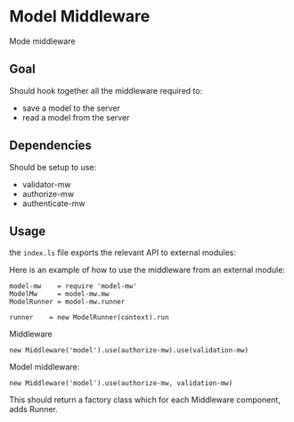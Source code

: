 # Model Middleware

Mode middleware

## Goal

Should hook together all the middleware required to:

* save a model to the server
* read a model from the server

## Dependencies

Should be setup to use:

* validator-mw
* authorize-mw
* authenticate-mw

## Usage

the `index.ls` file exports the relevant API to external modules:

Here is an example of how to use the middleware from an external module:

```livescript
model-mw    = require 'model-mw'
ModelMw     = model-mw.mw
ModelRunner = model-mw.runner

runner    = new ModelRunner(context).run
```

Middleware

```livescript
new Middleware('model').use(authorize-mw).use(validation-mw)
```

Model middleware:

```livescript
new Middleware('model').use(authorize-mw, validation-mw)
```

This should return a factory class which for each Middleware component, adds Runner.


